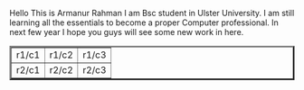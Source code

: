 Hello
This is Armanur Rahman
I am Bsc student in Ulster University.
I am still learning all the essentials to become a proper Computer professional.
In next few year I hope you guys will see some new work in here.

<html>
<head>
<title>Week 2</title>
<body>
<table border="3" bordercolour="yellow" cellspacing="2" cellpadding"10" align="center">
<tr>
<td>r1/c1</td>
<td>r1/c2</td>
<td>r1/c3</td>
</tr>
<tr>
<td>r2/c1</td>
<td>r2/c2</td>
<td>r2/c3</td>
</tr></table>
</body>
</head>
</html>
